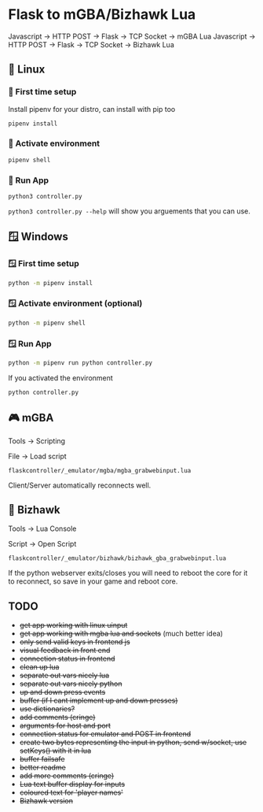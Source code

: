 # Flask to mGBA/Bizhawk Lua

Javascript -> HTTP POST -> Flask -> TCP Socket -> mGBA Lua
Javascript -> HTTP POST -> Flask -> TCP Socket -> Bizhawk Lua

## 🐧 Linux

### 🐧 First time setup

Install pipenv for your distro, can install with pip too

```bash
pipenv install
```

### 🐧 Activate environment

```bash
pipenv shell
```

### 🐧 Run App

`python3 controller.py`

`python3 controller.py --help` will show you arguements that you can use.

## 🪟 Windows

### 🪟 First time setup

```bash
python -m pipenv install
```

### 🪟 Activate environment (optional)

```bash
python -m pipenv shell
```

### 🪟 Run App

```bash
python -m pipenv run python controller.py
```

If you activated the environment

```bash
python controller.py
```

## 🎮 mGBA

Tools -> Scripting

File -> Load script

`flaskcontroller/_emulator/mgba/mgba_grabwebinput.lua`

Client/Server automatically reconnects well.

## 🦅 Bizhawk

Tools -> Lua Console

Script -> Open Script

`flaskcontroller/_emulator/bizhawk/bizhawk_gba_grabwebinput.lua`

If the python webserver exits/closes you will need to reboot the core for it to reconnect, so save in your game and reboot core.

## TODO

* ~~get app working with linux uinput~~
* ~~get app working with mgba lua and sockets~~ (much better idea)
* ~~only send valid keys in frontend js~~
* ~~visual feedback in front end~~
* ~~connection status in frontend~~
* ~~clean up lua~~
* ~~separate out vars nicely lua~~
* ~~separate out vars nicely python~~
* ~~up and down press events~~
* ~~buffer (if I cant implement up and down presses)~~
* ~~use dictionaries?~~
* ~~add comments (cringe)~~
* ~~arguments for host and port~~
* ~~connection status for emulator and POST in frontend~~
* ~~create two bytes representing the input in python, send w/socket, use setKeys() with it in lua~~
* ~~buffer failsafe~~
* ~~better readme~~
* ~~add more comments (cringe)~~
* ~~Lua text buffer display for inputs~~
* ~~coloured text for 'player names'~~
* ~~Bizhawk version~~
